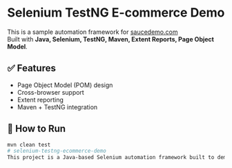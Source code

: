 # Selenium TestNG E-commerce Demo

This is a sample automation framework for [saucedemo.com](https://www.saucedemo.com)  
Built with **Java, Selenium, TestNG, Maven, Extent Reports, Page Object Model**.

## ✅ Features
- Page Object Model (POM) design
- Cross-browser support
- Extent reporting
- Maven + TestNG integration

## 🚀 How to Run
```bash
mvn clean test
# selenium-testng-ecommerce-demo
This project is a Java-based Selenium automation framework built to demonstrate end-to-end UI test automation for a sample e-commerce application (SauceDemo ). It follows modular design principles (Page Object Model) and integrates with Extent Reports to provide detailed test execution reports with screenshots at every step.
